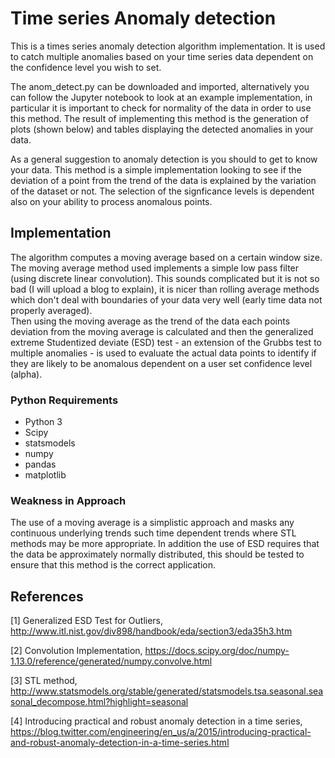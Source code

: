 # Time series Anomaly detection

This is a times series anomaly detection algorithm implementation.  It is used to catch multiple anomalies based on your time series data dependent on the confidence level you wish to set.

The anom_detect.py can be downloaded and imported, alternatively you can follow the Jupyter notebook to look at an example implementation, in particular it is important to check for normality of the data in order to use this method.  The result of implementing this method is the generation of plots (shown below) and tables displaying the detected anomalies in your data.

As a general suggestion to anomaly detection is you should to get to know your data.  This method is a simple implementation looking to see if the deviation of a point from the trend of the data is explained by the variation of the dataset or not.  The selection of the signficance levels is dependent also on your ability to process anomalous points.

## Implementation
The algorithm computes a moving average based on a certain window size.  The moving average method used implements a simple low pass filter (using discrete linear convolution).  This sounds complicated but it is not so bad (I will upload a blog to explain), it is nicer than rolling average methods which don't deal with boundaries of your data very well (early time data not properly averaged).  
Then using the moving average as the trend of the data each points deviation from the moving average is calculated and then the generalized extreme Studentized deviate (ESD) test - an extension of the Grubbs test to multiple anomalies - is used to evaluate the actual data points to identify if they are likely to be anomalous dependent on a user set confidence level (alpha).

### Python Requirements
- Python 3
- Scipy
- statsmodels
- numpy
- pandas
- matplotlib

### Weakness in Approach
The use of a moving average is a simplistic approach and masks any continuous underlying trends such time dependent trends where STL methods may be more appropriate.
In addition the use of ESD requires that the data be approximately normally distributed, this should be tested to ensure that this method is the correct application.  

## References
[1] Generalized ESD Test for Outliers, http://www.itl.nist.gov/div898/handbook/eda/section3/eda35h3.htm

[2] Convolution Implementation, https://docs.scipy.org/doc/numpy-1.13.0/reference/generated/numpy.convolve.html

[3] STL method, http://www.statsmodels.org/stable/generated/statsmodels.tsa.seasonal.seasonal_decompose.html?highlight=seasonal

[4] Introducing practical and robust anomaly detection in a time series, https://blog.twitter.com/engineering/en_us/a/2015/introducing-practical-and-robust-anomaly-detection-in-a-time-series.html

